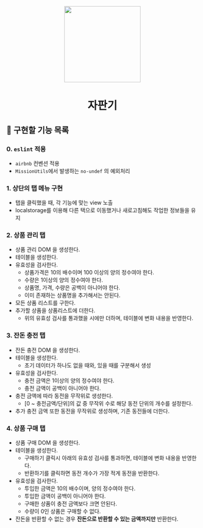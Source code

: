 <p align="middle" >
  <img width="200px;" src="https://github.com/woowacourse/javascript-vendingmachine-precourse/blob/main/images/beverage_icon.png?raw=true"/>
</p>
<h1 align="middle">자판기</h1>

## 🎯 구현할 기능 목록
### 0. `eslint` 적용
- `airbnb` 컨벤션 적용
- `MissionUtils`에서 발생하는 `no-undef` 의 예외처리

### 1. 상단의 탭 메뉴 구현
- 탭을 클릭했을 때, 각 기능에 맞는 view 노출
- localstorage를 이용해 다른 택으로 이동했거나 새로고침해도 작업한 정보들을 유지

### 2. 상품 관리 탭
- 상품 관리 DOM 을 생성한다.
- 테이블을 생성한다.
- 유효성을 검사한다.
    - 상품가격은 10의 배수이며 100 이상의 양의 정수여야 한다.
    - 수량은 1이상의 양의 정수여야 한다.
    - 상품명, 가격, 수량은 공백이 아니어야 한다.
    - 이미 존재하는 상품명을 추가해서는 안된다.
- 모든 상품 리스트를 구한다.
- 추가할 상품을 상품리스트에 더한다.
    - 위의 유효성 검사를 통과했을 시에만 더하며, 테이블에 변화 내용을 반영한다.

### 3. 잔돈 충전 탭
- 잔돈 충전 DOM 을 생성한다.
- 테이블을 생성한다.
    - 초기 데이터가 하나도 없을 때와, 있을 때를 구분해서 생성
- 유효성을 검사한다.
    - 충전 금액은 1이상의 양의 정수여야 한다.
    - 충전 금액이 공백이 아니어야 한다.
- 충전 금액에 따라 동전을 무작위로 생성한다. 
    - [0 ~ 충전금액/단위]의 값 중 무작위 수로 해당 동전 단위의 개수를 설정한다.
- 추가 충전 금액 또한 동전을 무작위로 생성하며, 기존 동전들에 더한다.

### 4. 상품 구매 탭
- 상품 구매 DOM 을 생성한다.
- 테이블을 생성한다.
    - 구매하기 클릭시 아래의 유효성 검사를 통과하면, 테이블에 변화 내용을 반영한다.
    - 반환하기를 클릭하면 동전 개수가 가장 적게 동전을 반환한다.
- 유효성을 검사한다.
    - 투입한 금액은 10의 배수이며, 양의 정수여야 한다.
    - 투입한 금액이 공백이 아니어야 한다.
    - 구매한 상품이 충전 금액보다 크면 안된다.
    - 수량이 0인 상품은 구매할 수 없다.
- 잔돈을 반환할 수 없는 경우 **잔돈으로 반환할 수 있는 금액까지만** 반환한다.
